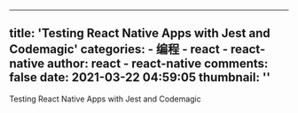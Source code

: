 
---
title: 'Testing React Native Apps with Jest and Codemagic'
categories: 
    - 编程
    - react - react-native
author: react - react-native
comments: false
date: 2021-03-22 04:59:05
thumbnail: ''
---

<div>   
Testing React Native Apps with Jest and Codemagic  
</div>
            